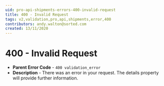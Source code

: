 ```yaml
---
uid: pro-api-shipments-errors-400-invalid-request
title: 400 - Invalid Request
tags: v2,validation,pro,api,shipments,error,400
contributors: andy.walton@sorted.com
created: 13/11/2020
---
```

# 400 - Invalid Request

* **Parent Error Code** - `400 validation_error`
* **Description** - There was an error in your request. The details property will provide further information.